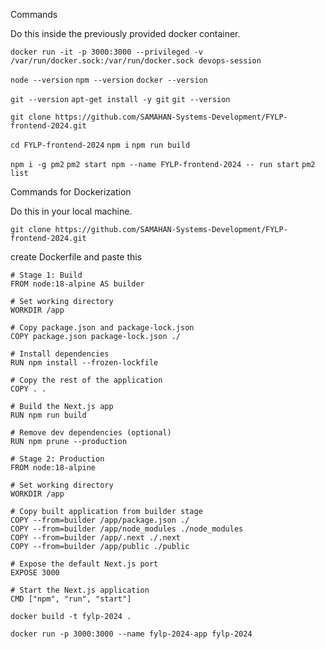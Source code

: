 Commands

Do this inside the previously provided docker container.

`docker run -it -p 3000:3000 --privileged -v /var/run/docker.sock:/var/run/docker.sock devops-session`

`node --version`
`npm --version`
`docker --version`

`git --version`
`apt-get install -y git`
`git --version`

`git clone https://github.com/SAMAHAN-Systems-Development/FYLP-frontend-2024.git`

`cd FYLP-frontend-2024`
`npm i`
`npm run build`

`npm i -g pm2`
`pm2 start npm --name FYLP-frontend-2024 -- run start`
`pm2 list`

Commands for Dockerization

Do this in your local machine.

`git clone https://github.com/SAMAHAN-Systems-Development/FYLP-frontend-2024.git`

create Dockerfile and paste this

```
# Stage 1: Build
FROM node:18-alpine AS builder

# Set working directory
WORKDIR /app

# Copy package.json and package-lock.json
COPY package.json package-lock.json ./

# Install dependencies
RUN npm install --frozen-lockfile

# Copy the rest of the application
COPY . .

# Build the Next.js app
RUN npm run build

# Remove dev dependencies (optional)
RUN npm prune --production

# Stage 2: Production
FROM node:18-alpine

# Set working directory
WORKDIR /app

# Copy built application from builder stage
COPY --from=builder /app/package.json ./
COPY --from=builder /app/node_modules ./node_modules
COPY --from=builder /app/.next ./.next
COPY --from=builder /app/public ./public

# Expose the default Next.js port
EXPOSE 3000

# Start the Next.js application
CMD ["npm", "run", "start"]
```

`docker build -t fylp-2024 .`

`docker run -p 3000:3000 --name fylp-2024-app fylp-2024`
